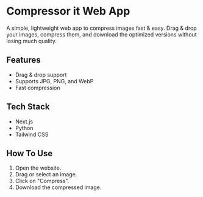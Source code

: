 # Compressor it Web App

A simple, lightweight web app to compress images fast & easy. Drag & drop your images, compress them, and download the optimized versions without losing much quality.

## Features
- Drag & drop support
- Supports JPG, PNG, and WebP
- Fast compression

## Tech Stack
- Next.js
- Python
- Tailwind CSS

## How To Use
1. Open the website.
2. Drag or select an image.
3. Click on "Compress".
4. Download the compressed image.


